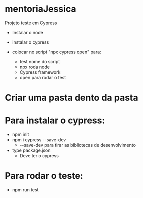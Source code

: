 # mentoriaJessica
Projeto teste em Cypress

- Instalar o node
- instalar o cypress

- colocar no script "npx cypress open" para: 
    - test nome do script 
    - npx roda node
    - Cypress framework
    - open para rodar o test
# Criar uma pasta dento da pasta
# Para instalar o cypress:
- npm init
- npm i cypress --save-dev
    - --save-dev para tirar as bibliotecas de desenvolvimento
- type package.json
    - Deve ter o cypress
# Para rodar o teste:
- npm run test